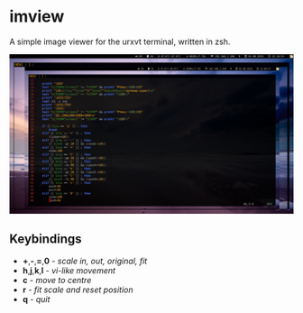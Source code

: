 # imview
A simple image viewer for the urxvt terminal, written in zsh.

![Screenshot](https://github.com/GasparVardanyan/imview/raw/master/screenshot.png)

## Keybindings
* **+**,**-**,**=**,**0** - *scale in, out, original, fit*
* **h**,**j**,**k**,**l** - *vi-like movement*
* **c** - *move to centre*
* **r** - *fit scale and reset position*
* **q** - *quit*
